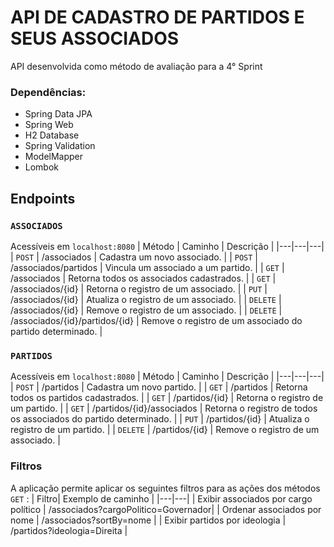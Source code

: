 # API DE CADASTRO DE PARTIDOS E SEUS ASSOCIADOS
API desenvolvida como método de avaliação para a 4° Sprint

### Dependências:
- Spring Data JPA
- Spring Web
- H2 Database
- Spring Validation
- ModelMapper
- Lombok 

## Endpoints 
### `ASSOCIADOS`

Acessíveis em `localhost:8080`
| Método | Caminho | Descrição |
|---|---|---|
| `POST` | /associados | Cadastra um novo associado. |
| `POST` | /associados/partidos | Vincula um associado a um partido. |
| `GET` | /associados | Retorna todos os associados cadastrados. |
| `GET` | /associados/{id} | Retorna o registro de um associado. |
| `PUT` | /associados/{id} | Atualiza o registro de um associado. |
| `DELETE` | /associados/{id} | Remove o registro de um associado. |
| `DELETE` | /associados/{id}/partidos/{id} | Remove o registro de um associado do partido determinado. |

### `PARTIDOS`
Acessíveis em `localhost:8080`
| Método | Caminho | Descrição |
|---|---|---|
| `POST` | /partidos | Cadastra um novo partido. |
| `GET` | /partidos | Retorna todos os partidos cadastrados. |
| `GET` | /partidos/{id} | Retorna o registro de um partido. |
| `GET` | /partidos/{id}/associados | Retorna o registro de todos os associados do partido determinado. |
| `PUT` | /partidos/{id} | Atualiza o registro de um partido. |
| `DELETE` | /partidos/{id} | Remove o registro de um associado. |

### Filtros
A aplicação permite aplicar os seguintes filtros para as ações dos métodos `GET` :
| Filtro| Exemplo de caminho |
|---|---|
| Exibir associados por cargo político | /associados?cargoPolitico=Governador|
| Ordenar associados por nome | /associados?sortBy=nome |
| Exibir partidos por ideologia | /partidos?ideologia=Direita |


